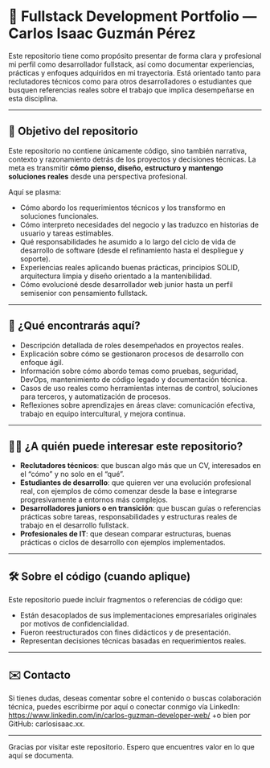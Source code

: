 # 🧠 Fullstack Development Portfolio — Carlos Isaac Guzmán Pérez

Este repositorio tiene como propósito presentar de forma clara y profesional mi perfil como desarrollador fullstack, así como documentar experiencias, prácticas y enfoques adquiridos en mi trayectoria. Está orientado tanto para reclutadores técnicos como para otros desarrolladores o estudiantes que busquen referencias reales sobre el trabajo que implica desempeñarse en esta disciplina.

---

## 🎯 Objetivo del repositorio

Este repositorio no contiene únicamente código, sino también narrativa, contexto y razonamiento detrás de los proyectos y decisiones técnicas. La meta es transmitir **cómo pienso, diseño, estructuro y mantengo soluciones reales** desde una perspectiva profesional.

Aquí se plasma:

- Cómo abordo los requerimientos técnicos y los transformo en soluciones funcionales.
- Cómo interpreto necesidades del negocio y las traduzco en historias de usuario y tareas estimables.
- Qué responsabilidades he asumido a lo largo del ciclo de vida de desarrollo de software (desde el refinamiento hasta el despliegue y soporte).
- Experiencias reales aplicando buenas prácticas, principios SOLID, arquitectura limpia y diseño orientado a la mantenibilidad.
- Cómo evolucioné desde desarrollador web junior hasta un perfil semisenior con pensamiento fullstack.

---

## 💼 ¿Qué encontrarás aquí?

- Descripción detallada de roles desempeñados en proyectos reales.
- Explicación sobre cómo se gestionaron procesos de desarrollo con enfoque ágil.
- Información sobre cómo abordo temas como pruebas, seguridad, DevOps, mantenimiento de código legado y documentación técnica.
- Casos de uso reales como herramientas internas de control, soluciones para terceros, y automatización de procesos.
- Reflexiones sobre aprendizajes en áreas clave: comunicación efectiva, trabajo en equipo intercultural, y mejora continua.

---

## 👨‍🔬 ¿A quién puede interesar este repositorio?

- **Reclutadores técnicos**: que buscan algo más que un CV, interesados en el “cómo” y no solo en el “qué”.
- **Estudiantes de desarrollo**: que quieren ver una evolución profesional real, con ejemplos de cómo comenzar desde la base e integrarse progresivamente a entornos más complejos.
- **Desarrolladores juniors o en transición**: que buscan guías o referencias prácticas sobre tareas, responsabilidades y estructuras reales de trabajo en el desarrollo fullstack.
- **Profesionales de IT**: que desean comparar estructuras, buenas prácticas o ciclos de desarrollo con ejemplos implementados.

---

## 🛠 Sobre el código (cuando aplique)

Este repositorio puede incluir fragmentos o referencias de código que:
- Están desacoplados de sus implementaciones empresariales originales por motivos de confidencialidad.
- Fueron reestructurados con fines didácticos y de presentación.
- Representan decisiones técnicas basadas en requerimientos reales.

---

## ✉️ Contacto

Si tienes dudas, deseas comentar sobre el contenido o buscas colaboración técnica, puedes escribirme por aquí o conectar conmigo vía LinkedIn: https://www.linkedin.com/in/carlos-guzman-developer-web/ +o bien por GitHub: carlosisaac.xx.

---

Gracias por visitar este repositorio. Espero que encuentres valor en lo que aquí se documenta.
